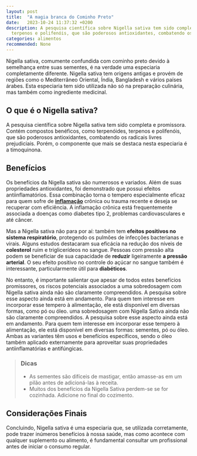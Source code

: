 ```yaml
---
layout: post
title:  "A magia branca do Cominho Preto"
date:   2023-10-24 11:37:32 +0200
description: A pesquisa científica sobre Nigella sativa tem sido completa e promissora. Contém compostos benéficos, como terpenóides,
  terpenos e polifenóis, que são poderosos antioxidantes, combatendo os radicais livres prejudiciais.
categories: alimentos
recommended: None
---
```


Nigella sativa, comumente confundida com cominho preto devido à semelhança entre suas sementes, é na verdade uma 
especiaria completamente diferente.
Nigella sativa tem origens antigas e provém de regiões como o Mediterrâneo Oriental, Índia, Bangladesh e vários 
países árabes. Esta especiaria tem sido utilizada não só na preparação culinária, mas também como ingrediente medicinal.

## O que é o Nigella sativa?
A pesquisa científica sobre Nigella sativa tem sido completa e promissora. Contém compostos benéficos, como terpenóides, 
terpenos e polifenóis, que são poderosos antioxidantes, combatendo os radicais livres prejudiciais. 
Porém, o componente que mais se destaca nesta especiaria é a timoquinona.

## Benefícios
Os benefícios da Nigella sativa são numerosos e variados. Além de suas propriedades antioxidantes, foi demonstrado que 
possui efeitos antiinflamatórios. Essa combinação torna o tempero especialmente eficaz para quem sofre de **[inflamação](http://localhost:4000/general/2023/08/31/oxida%C3%A7%C3%A3o-e-Inflama%C3%A7%C3%A3o.html)** 
crônica ou trauma recente e deseja se recuperar com eficiência. A inflamação crônica está frequentemente associada a
doenças como diabetes tipo 2, problemas cardiovasculares e até câncer. 

Mas a Nigella sativa não para por aí: também tem  **efeitos positivos no sistema respiratório**, protegendo os pulmões de 
infecções bacterianas e virais.
Alguns estudos destacaram sua eficácia na redução dos níveis de **colesterol** ruim e triglicerídeos no sangue. 
Pessoas com pressão alta podem se beneficiar de sua capacidade de **reduzir** ligeiramente **a pressão arterial**. 
O seu efeito positivo no controle do açúcar no sangue também é interessante, particularmente útil para **diabéticos**.

No entanto, é importante salientar que apesar de todos estes benefícios promissores, os riscos potenciais associados a 
uma sobredosagem com Nigella sativa ainda não são claramente compreendidos. A pesquisa sobre esse aspecto ainda está em andamento.
Para quem tem interesse em incorporar esse tempero à alimentação, ele está disponível em diversas formas, como pó ou óleo. 
uma sobredosagem com Nigella Sativa ainda não são claramente compreendidos. A pesquisa sobre esse aspecto ainda está em andamento.
Para quem tem interesse em incorporar esse tempero à alimentação, ele está disponível em diversas formas: sementes, pó ou óleo. 
Ambas as variantes têm usos e benefícios específicos, sendo o óleo também aplicado externamente para aproveitar suas 
propriedades antiinflamatórias e antifúngicas.


> ### <span class="ion-android-bulb"></span> Dicas
>
> -  As sementes são difíceis de mastigar, então amasse-as em um pilão antes de adicioná-las à receita.
> -  Muitos dos benefícios da Nigella Sativa perdem-se se for cozinhada. Adicione no final do cozimento.

## Considerações Finais
Concluindo, Nigella sativa é uma especiaria que, se utilizada corretamente, pode trazer inúmeros benefícios à nossa saúde, 
mas como acontece com qualquer suplemento ou alimento, é fundamental consultar um profissional antes de iniciar o consumo regular.


